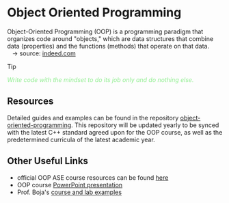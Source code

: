 # Object Oriented Programming
Object-Oriented Programming (OOP) is a programming paradigm that organizes code around "objects," which are data structures that 
combine data (properties) and the functions (methods) that operate on that data. \
&nbsp;&nbsp;&nbsp;&rarr; source: [indeed.com](https://www.indeed.com/career-advice/career-development/what-is-object-oriented-programming#:~:text=Object%2Doriented%20programming%20is%20a,Java%20%2C%20Python%20and%20C++.)
> [!TIP]
> <font color="lightgreen">*Write code with the mindset to do its job only and do nothing else.*</font>
## Resources
Detailed guides and examples can be found in the repository [object-oriented-programming](https://github.com/acs-aburada/object-oriented-programming). 
This repository will be updated yearly to be synced with the latest C++ standard agreed upon for the OOP course, as well as the predetermined curricula 
of the latest academic year.

## Other Useful Links
- official OOP ASE course resources can be found [here](https://www.acs.ase.ro/cpp-en)
- OOP course [PowerPoint presentation](https://www.acs.ase.ro/Media/Default/documents/cpp/CatalinBoja/OOP%20CPP%20course%20lecture.pdf)
- Prof. Boja's [course and lab examples](https://github.com/catalinboja/cpp-2024)
